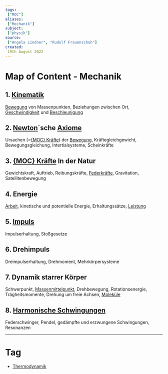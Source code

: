 ```yaml
---
tags:
 ["MOC"]
aliases:
 ["Mechanik"]
subject:
 ["physik"]
source:
 ["Angela Lindner", "Rudolf Frauenschuh"]
created:
 19th August 2022
---
```


# Map of Content - Mechanik

## 1. [Kinematik](Kinematik.md)

[Bewegung](Kinematik.md) von Massenpunkten, Beziehungen zwischen Ort, [Geschwindigkeit](Kinematik.md) und [Beschleunigung](Kinematik.md)

## 2. [Newton]({MOC}%20Kräfte.md)´sche [Axiome](../Mathematik/Axiom.md)

Ursachen (=[{MOC} Kräfte]({MOC}%20Kräfte.md)) der [Bewegung](Kinematik.md), Kräftegleichgewicht, Bewegungsgleichung, Intertialsysteme, Scheinkräfte

## 3. [{MOC} Kräfte]({MOC}%20Kräfte.md) In der Natur

 Gewichtskraft, Auftrieb, Reibungskräfte, [Federkräfte](Federkraft.md), Gravitation, Satellitenbewegung

## 4. Energie

 [Arbeit](Mechanische%20Arbeit.md), kinetische und potentielle Energie, Erhaltungssätze, [Leistung](../Elektrotechnik/elektrische%20Leistung.md) 

## 5. [Impuls](Impuls.md)

Impulserhaltung, Stoßgesetze

## 6. Drehimpuls

Dreimpulserhaltung, Drehmoment, Mehrkörpersysteme

## 7. Dynamik starrer Körper

 Schwerpunkt, [Massenmittelpunkt](../Mathematik/mathe%20(4)/Vielteilchen-Systeme.md), Drehbewegung, Rotationsenergie, Trägheitsmomente, Drehung um freie Achsen, [Moleküle](../Chemie/Atombindung.md) 

## 8. [Harmonische Schwingungen](harmonische%20Schwingungen.md)

 Federschwinger, Pendel, gedämpfte und erzwungene Schwingungen, Resonanzen

---

# Tag

- [Thermodynamik](Thermodynamik.md)